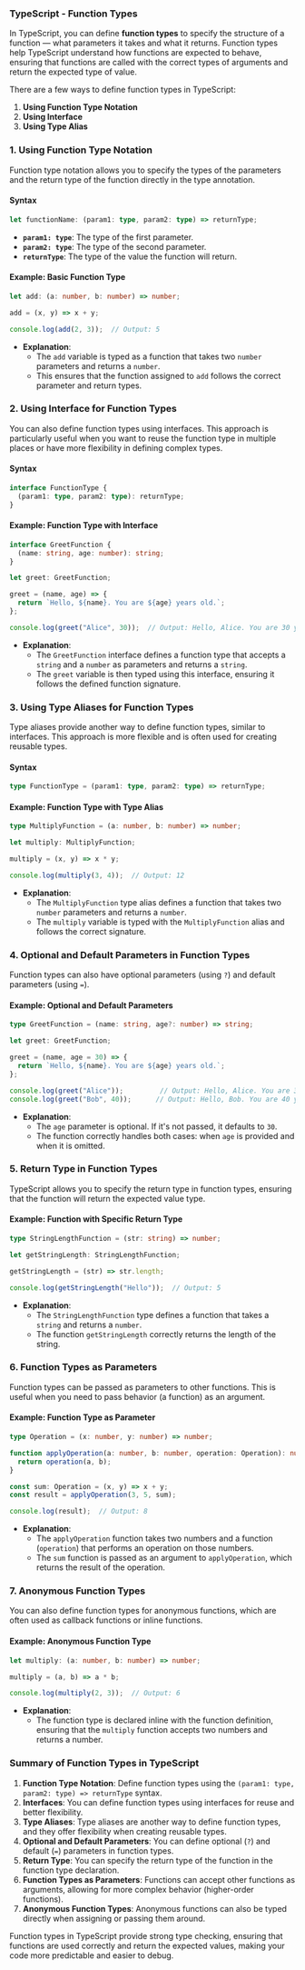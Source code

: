 ### TypeScript - Function Types

In TypeScript, you can define **function types** to specify the structure of a function — what parameters it takes and what it returns. Function types help TypeScript understand how functions are expected to behave, ensuring that functions are called with the correct types of arguments and return the expected type of value.

There are a few ways to define function types in TypeScript:

1. **Using Function Type Notation**
2. **Using Interface**
3. **Using Type Alias**

### 1. **Using Function Type Notation**

Function type notation allows you to specify the types of the parameters and the return type of the function directly in the type annotation.

#### **Syntax**

```typescript
let functionName: (param1: type, param2: type) => returnType;
```

- **`param1: type`**: The type of the first parameter.
- **`param2: type`**: The type of the second parameter.
- **`returnType`**: The type of the value the function will return.

#### **Example: Basic Function Type**

```typescript
let add: (a: number, b: number) => number;

add = (x, y) => x + y;

console.log(add(2, 3));  // Output: 5
```

- **Explanation**:
  - The `add` variable is typed as a function that takes two `number` parameters and returns a `number`.
  - This ensures that the function assigned to `add` follows the correct parameter and return types.

### 2. **Using Interface for Function Types**

You can also define function types using interfaces. This approach is particularly useful when you want to reuse the function type in multiple places or have more flexibility in defining complex types.

#### **Syntax**

```typescript
interface FunctionType {
  (param1: type, param2: type): returnType;
}
```

#### **Example: Function Type with Interface**

```typescript
interface GreetFunction {
  (name: string, age: number): string;
}

let greet: GreetFunction;

greet = (name, age) => {
  return `Hello, ${name}. You are ${age} years old.`;
};

console.log(greet("Alice", 30));  // Output: Hello, Alice. You are 30 years old.
```

- **Explanation**:
  - The `GreetFunction` interface defines a function type that accepts a `string` and a `number` as parameters and returns a `string`.
  - The `greet` variable is then typed using this interface, ensuring it follows the defined function signature.

### 3. **Using Type Aliases for Function Types**

Type aliases provide another way to define function types, similar to interfaces. This approach is more flexible and is often used for creating reusable types.

#### **Syntax**

```typescript
type FunctionType = (param1: type, param2: type) => returnType;
```

#### **Example: Function Type with Type Alias**

```typescript
type MultiplyFunction = (a: number, b: number) => number;

let multiply: MultiplyFunction;

multiply = (x, y) => x * y;

console.log(multiply(3, 4));  // Output: 12
```

- **Explanation**:
  - The `MultiplyFunction` type alias defines a function that takes two `number` parameters and returns a `number`.
  - The `multiply` variable is typed with the `MultiplyFunction` alias and follows the correct signature.

### 4. **Optional and Default Parameters in Function Types**

Function types can also have optional parameters (using `?`) and default parameters (using `=`).

#### **Example: Optional and Default Parameters**

```typescript
type GreetFunction = (name: string, age?: number) => string;

let greet: GreetFunction;

greet = (name, age = 30) => {
  return `Hello, ${name}. You are ${age} years old.`;
};

console.log(greet("Alice"));         // Output: Hello, Alice. You are 30 years old.
console.log(greet("Bob", 40));      // Output: Hello, Bob. You are 40 years old.
```

- **Explanation**:
  - The `age` parameter is optional. If it's not passed, it defaults to `30`.
  - The function correctly handles both cases: when `age` is provided and when it is omitted.

### 5. **Return Type in Function Types**

TypeScript allows you to specify the return type in function types, ensuring that the function will return the expected value type.

#### **Example: Function with Specific Return Type**

```typescript
type StringLengthFunction = (str: string) => number;

let getStringLength: StringLengthFunction;

getStringLength = (str) => str.length;

console.log(getStringLength("Hello"));  // Output: 5
```

- **Explanation**:
  - The `StringLengthFunction` type defines a function that takes a `string` and returns a `number`.
  - The function `getStringLength` correctly returns the length of the string.

### 6. **Function Types as Parameters**

Function types can be passed as parameters to other functions. This is useful when you need to pass behavior (a function) as an argument.

#### **Example: Function Type as Parameter**

```typescript
type Operation = (x: number, y: number) => number;

function applyOperation(a: number, b: number, operation: Operation): number {
  return operation(a, b);
}

const sum: Operation = (x, y) => x + y;
const result = applyOperation(3, 5, sum);

console.log(result);  // Output: 8
```

- **Explanation**:
  - The `applyOperation` function takes two numbers and a function (`operation`) that performs an operation on those numbers.
  - The `sum` function is passed as an argument to `applyOperation`, which returns the result of the operation.

### 7. **Anonymous Function Types**

You can also define function types for anonymous functions, which are often used as callback functions or inline functions.

#### **Example: Anonymous Function Type**

```typescript
let multiply: (a: number, b: number) => number;

multiply = (a, b) => a * b;

console.log(multiply(2, 3));  // Output: 6
```

- **Explanation**:
  - The function type is declared inline with the function definition, ensuring that the `multiply` function accepts two numbers and returns a number.

### **Summary of Function Types in TypeScript**

1. **Function Type Notation**: Define function types using the `(param1: type, param2: type) => returnType` syntax.
2. **Interfaces**: You can define function types using interfaces for reuse and better flexibility.
3. **Type Aliases**: Type aliases are another way to define function types, and they offer flexibility when creating reusable types.
4. **Optional and Default Parameters**: You can define optional (`?`) and default (`=`) parameters in function types.
5. **Return Type**: You can specify the return type of the function in the function type declaration.
6. **Function Types as Parameters**: Functions can accept other functions as arguments, allowing for more complex behavior (higher-order functions).
7. **Anonymous Function Types**: Anonymous functions can also be typed directly when assigning or passing them around.

Function types in TypeScript provide strong type checking, ensuring that functions are used correctly and return the expected values, making your code more predictable and easier to debug.
